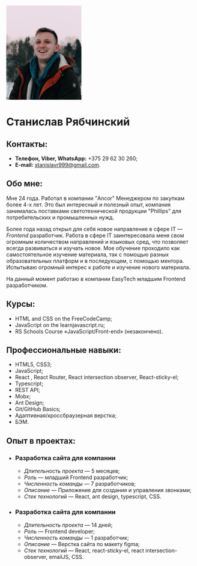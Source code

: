 <!-- ![my photo](/assets/img/my.jpg=250x250) -->
<img src="./assets/img/my.jpg" width="200" borderRadius="50px">

# Станислав Рябчинский

## Контакты:

- **Телефон, Viber, WhatsApp:** +375 29 62 30 260;
- **E-mail:** stanislavr999@gmail.com.
<!-- - **LinkedIn** . -->

## Обо мне:

Мне 24 года. Работал в компании "Ancor" Менеджером по закупкам более 4-х лет. Это был интересный и полезный опыт, компания занималась поставками светотехнической продукции "Phillips" для потребительских и промышленных нужд.

Более года назад открыл для себя новое направление в сфере IT — *Frontend* разработчик. Работа в сфере IT заинтересовала меня свом огромным количеством направлений и языковых сред, что позволяет всегда развиваться и изучать новое. Мое обучение проходило как самостоятельное изучение материала, так с помощью разных образовательных платформ и в последующем, с помощью ментора. 
Испытываю огромный интерес к работе и изучение нового материала. 

На данный момент работаю в компании EasyTech младшим Frontend разработчиком.
## Курсы:

- HTML and CSS on the FreeCodeCamp;
- JavaScript on the learnjavascript.ru;
- RS Schools Course «JavaScript/Front-end» (незакончено).

## Профессиональные навыки:

- HTML5, CSS3;
- JavaScript;
- React , React Router, React intersection observer, React-sticky-el;
- Typescript;
- REST API;
- Mobx;
- Ant Design;
- Git/GitHub Basics;
- Адаптивная/кроссбраузерная верстка;
- БЭМ.

## Опыт в проектах:

- ### Разработка сайта для компании
  - *Длительность проекта* — 5 месяцев;
  - *Роль* — младший Frontend разработчик;
  - *Численность команды* — 7 разработчиков;
  - *Описание* — Приложение для создания и управления звонками;
  - *Стек технологий* — React, ant design, typescript, CSS.
- ### Разработка сайта для компании
  - *Длительность проекта* — 14 дней;
  - *Роль* — Frontend developer;
  - *Численность команды* — 1 разработчик;
  - *Описание* — Верстка сайта по макету figma;
  - *Стек технологий* — React, react-sticky-el, react intersection-observer, emailJS, CSS.


